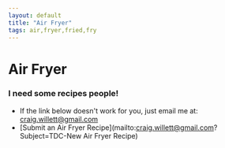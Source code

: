 ```yaml
---
layout: default
title: "Air Fryer"
tags: air,fryer,fried,fry
---
```

# Air Fryer

### I need some recipes people!
* If the link below doesn't work for you, just email me at:  craig.willett@gmail.com
* [Submit an Air Fryer Recipe](mailto:craig.willett@gmail.com?Subject=TDC-New Air Fryer Recipe)
